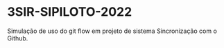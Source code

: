 # 3SIR-SIPILOTO-2022
Simulação de uso do git flow em projeto de sistema
Sincronização com o Github.
